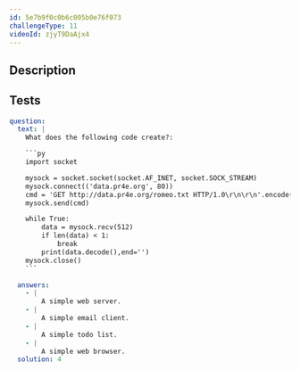 ```yaml
---
id: 5e7b9f0c0b6c005b0e76f073
challengeType: 11
videoId: zjyT9DaAjx4
---
```


## Description
<section id='description'>

</section>

## Tests
<section id='tests'>

```yml
question:
  text: |
    What does the following code create?:

    ```py
    import socket

    mysock = socket.socket(socket.AF_INET, socket.SOCK_STREAM)
    mysock.connect(('data.pr4e.org', 80))
    cmd = 'GET http://data.pr4e.org/romeo.txt HTTP/1.0\r\n\r\n'.encode()
    mysock.send(cmd)

    while True:
        data = mysock.recv(512)
        if len(data) < 1:
            break
        print(data.decode(),end='')
    mysock.close()
    ```

  answers:
    - |
        A simple web server.
    - |
        A simple email client.
    - |
        A simple todo list.
    - |
        A simple web browser.
  solution: 4
```

</section>
